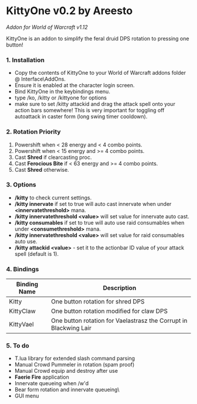 # KittyOne v0.2 by Areesto
*Addon for World of Warcraft v1.12*


KittyOne is an addon to simplify the feral druid DPS rotation to pressing one button!

### 1. Installation
 - Copy the contents of KittyOne to your World of Warcraft addons folder @ Interface\AddOns.
 - Ensure it is enabled at the character login screen.
 - Bind KittyOne in the keybindings menu.
 - type /ko, /kitty or /kittyone for options
 - make sure to set /kitty attackid and drag the attack spell onto your action bars somewhere! This is very important for toggling off autoattack in caster form (long swing timer cooldown).

### 2. Rotation Priority
1. Powershift when < 28 energy and < 4 combo points.
2. Powershift when < 15 energy and >= 4 combo points.
3. Cast **Shred** if clearcasting proc.
4. Cast **Ferocious Bite** if < 63 energy and >= 4 combo points.
5. Cast **Shred** otherwise.

### 3. Options
- **/kitty** to check current settings.
- **/kitty innervate** if set to true will auto cast innervate when under **\<innervatethreshold>** mana.
- **/kitty innervatethreshold \<value>** will set value for innervate auto cast.
- **/kitty consumables** if set to true will auto use raid consumables when under **\<consumethreshold>** mana.
- **/kitty innervatethreshold \<value>** will set value for raid consumables auto use.
- **/kitty attackid \<value>** - set it to the actionbar ID value of your attack spell (default is 1).

### 4. Bindings
| Binding Name | Description |
| ------ | ------ |
| Kitty | One button rotation for shred DPS |
| KittyClaw | One button rotation modified for claw DPS|
| KittyVael | One button rotation for Vaelastrasz the Corrupt in Blackwing Lair|

### 5. To do
 - T.lua library for extended slash command parsing
 - Manual Crowd Pummeler in rotation (spam proof)
 - Manual Crowd equip and destroy after use
 - **Faerie Fire** application
 - Innervate queueing when /w'd
 - Bear form rotation and innervate queueing\
 - GUI menu
